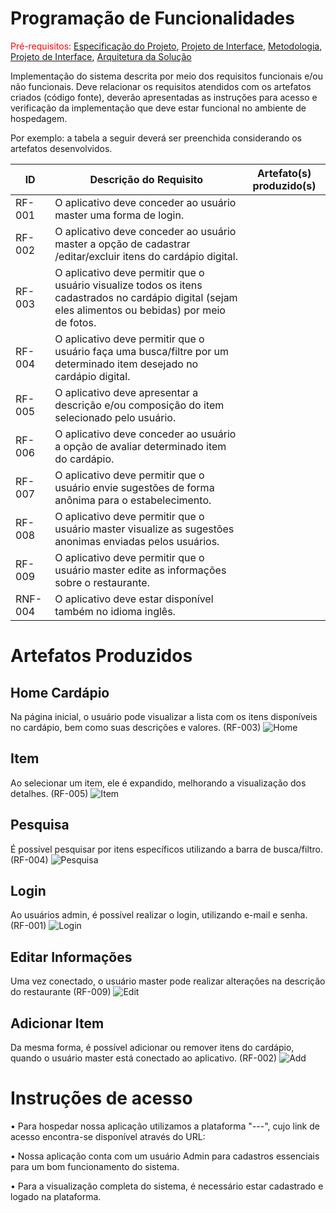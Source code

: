# Programação de Funcionalidades

<span style="color:red">Pré-requisitos: <a href="2-Especificação do Projeto.md"> Especificação do Projeto</a></span>, <a href="3-Projeto de Interface.md"> Projeto de Interface</a>, <a href="4-Metodologia.md"> Metodologia</a>, <a href="3-Projeto de Interface.md"> Projeto de Interface</a>, <a href="5-Arquitetura da Solução.md"> Arquitetura da Solução</a>

Implementação do sistema descrita por meio dos requisitos funcionais e/ou não funcionais. Deve relacionar os requisitos atendidos com os artefatos criados (código fonte), deverão apresentadas as instruções para acesso e verificação da implementação que deve estar funcional no ambiente de hospedagem.

Por exemplo: a tabela a seguir deverá ser preenchida considerando os artefatos desenvolvidos.

|ID    | Descrição do Requisito  | Artefato(s) produzido(s) |
|------|-----------------------------------------|----|
|RF-001| O aplicativo deve conceder ao usuário master uma forma de login.   |   | 
|RF-002| O aplicativo deve conceder ao usuário master a opção de cadastrar /editar/excluir itens do cardápio digital.  |  |
|RF-003| O aplicativo deve permitir que o usuário visualize todos os itens cadastrados no cardápio digital (sejam eles alimentos ou bebidas) por meio de fotos. |   | 
|RF-004| O aplicativo deve permitir que o usuário faça uma busca/filtre por um determinado item desejado no cardápio digital. |  |
|RF-005| O aplicativo deve apresentar a descrição e/ou composição do item selecionado pelo usuário. |   | 
|RF-006| O aplicativo deve conceder ao usuário a opção de avaliar determinado item do cardápio.|  |
|RF-007| O aplicativo deve permitir que o usuário envie sugestões de forma anônima para o estabelecimento. |   | 
|RF-008| O aplicativo deve permitir que o usuário master visualize as sugestões anonimas enviadas pelos usuários.   |  |
|RF-009| O aplicativo deve permitir que o usuário master edite as informações sobre o restaurante.   |  |
|RNF-004| O aplicativo deve estar disponível também no idioma inglês.  |    |

# Artefatos Produzidos

## Home Cardápio
Na página inicial, o usuário pode visualizar a lista com os itens disponíveis no cardápio, bem como suas descrições e valores. (RF-003)
![Home](img/ListaCardappio.png)

## Item
Ao selecionar um item, ele é expandido, melhorando a visualização dos detalhes. (RF-005)
![Item](img/Item.gif)

## Pesquisa
É possível pesquisar por itens específicos utilizando a barra de busca/filtro. (RF-004)
![Pesquisa](img/PesquisaCardappio.png)

## Login
Ao usuários admin, é possível realizar o login, utilizando e-mail e senha. (RF-001)
![Login](img/Login.gif)

## Editar Informações
Uma vez conectado, o usuário master pode realizar alterações na descrição do restaurante (RF-009)
![Edit](img/EditarInfo.gif)

## Adicionar Item
Da mesma forma, é possível adicionar ou remover itens do cardápio, quando o usuário master está conectado ao aplicativo. (RF-002)
![Add](img/AddItem.gif)


# Instruções de acesso

• Para hospedar nossa aplicação utilizamos a plataforma "---", cujo link de acesso encontra-se disponível através do URL: 

• Nossa aplicação conta com um usuário Admin para cadastros essenciais para um bom funcionamento do sistema.

• Para a visualização completa do sistema, é necessário estar cadastrado e logado na plataforma.  

